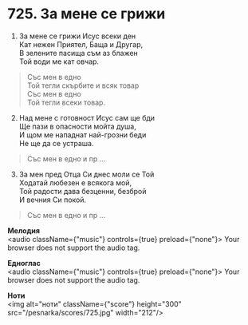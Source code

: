# 725. За мене се грижи

1. За мене се грижи Исус всеки ден  
Кат нежен Приятел, Баща и Другар,  
В зелените пасища съм аз блажен  
Той води ме кат овчар.  

> Със мен в едно  
> Той тегли скърбите и всяк товар  
> Със мен в едно  
> Той тегли всеки товар.  

2. Над мене с готовност Исус сам ще бди  
Ще пази в опасности мойта душа,  
И щом ме нападнат най-грозни беди  
Не ще да се устраша.  

> Със мен в едно и пр ...  

3. За мен пред Отца Си днес моли се Той  
Ходатай любезен е всякога мой,  
Той радости дава безценни, безброй  
И вечния Си покой.  

> Със мен в едно и пр ...

**Мелодия**  
<audio className={"music"} controls={true} preload={"none"}>
    <source src="/pesnarka/mp3/725.mp3" type="audio/mpeg"/>
    Your browser does not support the audio tag.
</audio>

**Едноглас**  
<audio className={"music"} controls={true} preload={"none"}>
    <source src="/pesnarka/transp/725.mp3" type="audio/mpeg"/>
    Your browser does not support the audio tag.
</audio>

**Ноти**  
<img alt="ноти" className={"score"} height="300" src="/pesnarka/scores/725.jpg" width="212"/>
